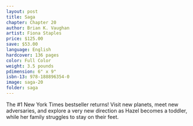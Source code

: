```yaml
---
layout: post
title: Saga
chapter: Chapter 20
author: Brian K. Vaughan
artist: Fiona Staples
price: $125.00
save: $53.00
language: English
hardcover: 136 pages
color: Full Color
weight: 3.5 pounds
pdimension: 6" x 9"
isbn-13: 978-188896354-0
image: saga-20
folder: saga
---
```


The #1 New York Times bestseller returns! Visit new planets, meet new adversaries, and explore a very new direction as Hazel becomes a toddler, while her family struggles to stay on their feet.
